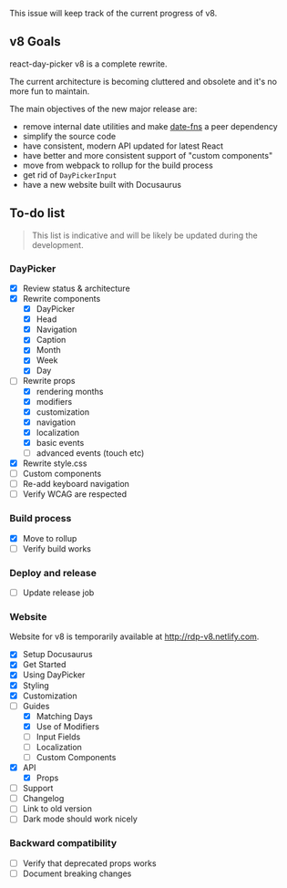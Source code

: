 This issue will keep track of the current progress of v8.

## v8 Goals

react-day-picker v8 is a complete rewrite.

The current architecture is becoming cluttered and obsolete and it's no more fun to maintain.

The main objectives of the new major release are:

- remove internal date utilities and make [date-fns](http://date-fns.org) a peer dependency
- simplify the source code
- have consistent, modern API updated for latest React
- have better and more consistent support of "custom components"
- move from webpack to rollup for the build process
- get rid of `DayPickerInput`
- have a new website built with Docusaurus

## To-do list

> This list is indicative and will be likely be updated during the development.

### DayPicker

- [x] Review status & architecture
- [x] Rewrite components
  - [x] DayPicker
  - [x] Head
  - [x] Navigation
  - [x] Caption
  - [x] Month
  - [x] Week
  - [x] Day
- [ ] Rewrite props
  - [x] rendering months
  - [x] modifiers
  - [x] customization
  - [x] navigation
  - [x] localization
  - [x] basic events
  - [ ] advanced events (touch etc)
- [x] Rewrite style.css
- [ ] Custom components
- [ ] Re-add keyboard navigation
- [ ] Verify WCAG are respected

### Build process

- [x] Move to rollup
- [ ] Verify build works

### Deploy and release

- [ ] Update release job

### Website

Website for v8 is temporarily available at http://rdp-v8.netlify.com.

- [x] Setup Docusaurus
- [x] Get Started
- [x] Using DayPicker
- [x] Styling
- [x] Customization
- [ ] Guides
  - [x] Matching Days
  - [x] Use of Modifiers
  - [ ] Input Fields
  - [ ] Localization
  - [ ] Custom Components
- [x] API
  - [x] Props
- [ ] Support
- [ ] Changelog
- [ ] Link to old version
- [ ] Dark mode should work nicely

### Backward compatibility

- [ ] Verify that deprecated props works
- [ ] Document breaking changes
